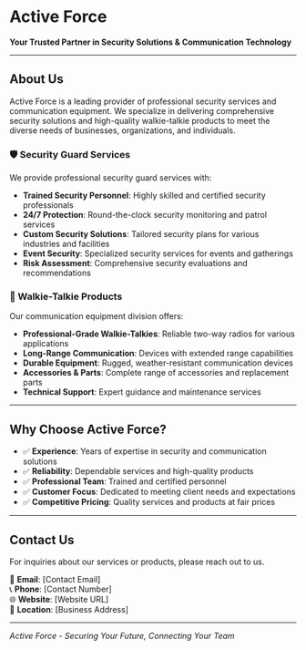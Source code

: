 # Active Force

**Your Trusted Partner in Security Solutions & Communication Technology**

---

## About Us

Active Force is a leading provider of professional security services and communication equipment. We specialize in delivering comprehensive security solutions and high-quality walkie-talkie products to meet the diverse needs of businesses, organizations, and individuals.

### 🛡️ Security Guard Services

We provide professional security guard services with:
- **Trained Security Personnel**: Highly skilled and certified security professionals
- **24/7 Protection**: Round-the-clock security monitoring and patrol services
- **Custom Security Solutions**: Tailored security plans for various industries and facilities
- **Event Security**: Specialized security services for events and gatherings
- **Risk Assessment**: Comprehensive security evaluations and recommendations

### 📡 Walkie-Talkie Products

Our communication equipment division offers:
- **Professional-Grade Walkie-Talkies**: Reliable two-way radios for various applications
- **Long-Range Communication**: Devices with extended range capabilities
- **Durable Equipment**: Rugged, weather-resistant communication devices
- **Accessories & Parts**: Complete range of accessories and replacement parts
- **Technical Support**: Expert guidance and maintenance services

---

## Why Choose Active Force?

- ✅ **Experience**: Years of expertise in security and communication solutions
- ✅ **Reliability**: Dependable services and high-quality products
- ✅ **Professional Team**: Trained and certified personnel
- ✅ **Customer Focus**: Dedicated to meeting client needs and expectations
- ✅ **Competitive Pricing**: Quality services and products at fair prices

---

## Contact Us

For inquiries about our services or products, please reach out to us.

📧 **Email**: [Contact Email]  
📞 **Phone**: [Contact Number]  
🌐 **Website**: [Website URL]  
📍 **Location**: [Business Address]

---

*Active Force - Securing Your Future, Connecting Your Team*
